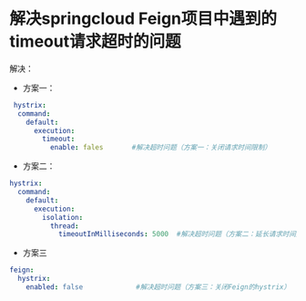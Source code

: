 # 解决springcloud Feign项目中遇到的timeout请求超时的问题

解决：

- 方案一：

```yaml
 hystrix:
  command:
    default:
      execution:
        timeout:
          enable: fales       #解决超时问题（方案一：关闭请求时间限制）
```

- 方案二：

```yaml
hystrix:
  command:
    default:
      execution:
        isolation:
          thread:
            timeoutInMilliseconds: 5000  #解决超时问题（方案二：延长请求时间）
```

- 方案三

```yaml
feign:
  hystrix:
    enabled: false             #解决超时问题（方案三：关闭Feign的hystrix）
```

